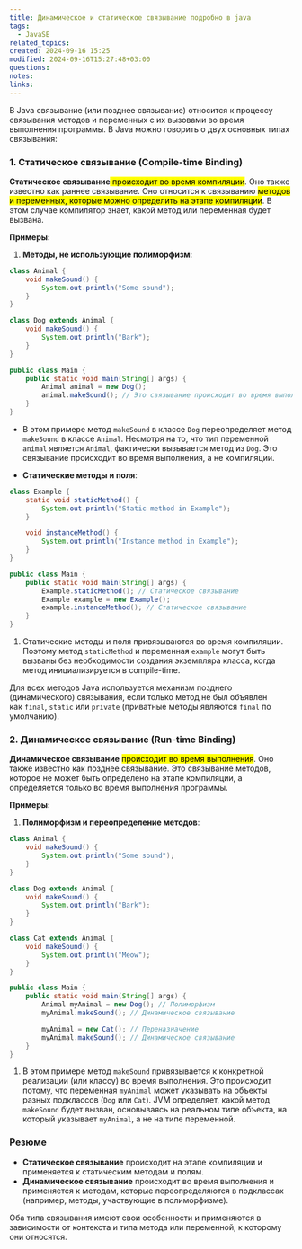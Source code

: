 ```yaml
---
title: Динамическое и статическое связывание подробно в java
tags:
  - JavaSE
related_topics: 
created: 2024-09-16 15:25
modified: 2024-09-16T15:27:48+03:00
questions: 
notes: 
links: 
---
```

В Java связывание (или позднее связывание) относится к процессу связывания методов и переменных с их вызовами во время выполнения программы. В Java можно говорить о двух основных типах связывания:

### 1. Статическое связывание (Compile-time Binding)

**Статическое связывание**<mark class="hltr-yellow"> происходит во время компиляции</mark>. Оно также известно как раннее связывание. Оно относится к связыванию <mark class="hltr-yellow">методов и переменных, которые можно определить на этапе компиляции</mark>. В этом случае компилятор знает, какой метод или переменная будет вызвана.

**Примеры:**

1. **Методы, не использующие полиморфизм**:

```java
class Animal {
    void makeSound() {
        System.out.println("Some sound");
    }
}

class Dog extends Animal {
    void makeSound() {
        System.out.println("Bark");
    }
}

public class Main {
    public static void main(String[] args) {
        Animal animal = new Dog();
        animal.makeSound(); // Это связывание происходит во время выполнения, так как makeSound() переопределен в Dog
    }
}

```

- В этом примере метод `makeSound` в классе `Dog` переопределяет метод `makeSound` в классе `Animal`. Несмотря на то, что тип переменной `animal` является `Animal`, фактически вызывается метод из `Dog`. Это связывание происходит во время выполнения, а не компиляции.
    
- **Статические методы и поля**:

```java
class Example {
    static void staticMethod() {
        System.out.println("Static method in Example");
    }

    void instanceMethod() {
        System.out.println("Instance method in Example");
    }
}

public class Main {
    public static void main(String[] args) {
        Example.staticMethod(); // Статическое связывание
        Example example = new Example();
        example.instanceMethod(); // Статическое связывание
    }
}

```

1. Статические методы и поля привязываются во время компиляции. Поэтому метод `staticMethod` и переменная `example` могут быть вызваны без необходимости создания экземпляра класса, когда метод инициализируется в compile-time.

Для всех методов Java используется механизм позднего (динамического) связывания, если только метод не был объявлен как `final`, `static` или `private` (приватные методы являются `final` по умолчанию).

### 2. Динамическое связывание (Run-time Binding)

**Динамическое связывание** <mark class="hltr-yellow">происходит во время выполнения</mark>. Оно также известно как позднее связывание. Это связывание методов, которое не может быть определено на этапе компиляции, а определяется только во время выполнения программы.

**Примеры:**

1. **Полиморфизм и переопределение методов**:

```java
class Animal {
    void makeSound() {
        System.out.println("Some sound");
    }
}

class Dog extends Animal {
    void makeSound() {
        System.out.println("Bark");
    }
}

class Cat extends Animal {
    void makeSound() {
        System.out.println("Meow");
    }
}

public class Main {
    public static void main(String[] args) {
        Animal myAnimal = new Dog(); // Полиморфизм
        myAnimal.makeSound(); // Динамическое связывание

        myAnimal = new Cat(); // Переназначение
        myAnimal.makeSound(); // Динамическое связывание
    }
}

```

1. В этом примере метод `makeSound` привязывается к конкретной реализации (или классу) во время выполнения. Это происходит потому, что переменная `myAnimal` может указывать на объекты разных подклассов (`Dog` или `Cat`). JVM определяет, какой метод `makeSound` будет вызван, основываясь на реальном типе объекта, на который указывает `myAnimal`, а не на типе переменной.
    

### Резюме

- **Статическое связывание** происходит на этапе компиляции и применяется к статическим методам и полям.
- **Динамическое связывание** происходит во время выполнения и применяется к методам, которые переопределяются в подклассах (например, методы, участвующие в полиморфизме).

Оба типа связывания имеют свои особенности и применяются в зависимости от контекста и типа метода или переменной, к которому они относятся.